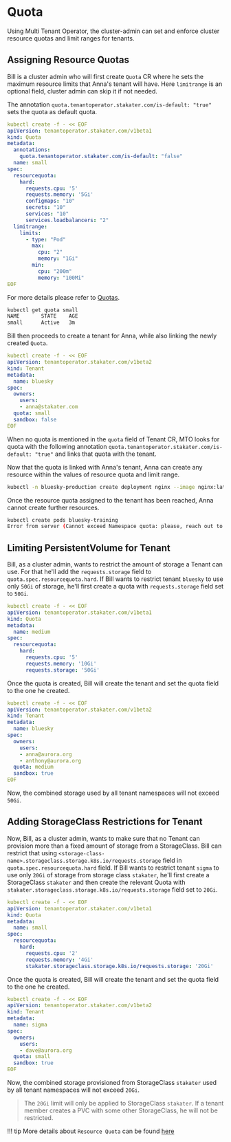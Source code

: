 # Quota

Using Multi Tenant Operator, the cluster-admin can set and enforce cluster resource quotas and limit ranges for tenants.

## Assigning Resource Quotas

Bill is a cluster admin who will first create `Quota` CR where he sets the maximum resource limits that Anna's tenant will have.
Here `limitrange` is an optional field, cluster admin can skip it if not needed.

The annotation `quota.tenantoperator.stakater.com/is-default: "true"` sets the quota as default quota.

```yaml
kubectl create -f - << EOF
apiVersion: tenantoperator.stakater.com/v1beta1
kind: Quota
metadata:
  annotations:
    quota.tenantoperator.stakater.com/is-default: "false"
  name: small
spec:
  resourcequota:
    hard:
      requests.cpu: '5'
      requests.memory: '5Gi'
      configmaps: "10"
      secrets: "10"
      services: "10"
      services.loadbalancers: "2"
  limitrange:
    limits:
      - type: "Pod"
        max:
          cpu: "2"
          memory: "1Gi"
        min:
          cpu: "200m"
          memory: "100Mi"
EOF
```

For more details please refer to [Quotas](./how-to-guides/quota.md).

```bash
kubectl get quota small
NAME       STATE    AGE
small      Active   3m
```

Bill then proceeds to create a tenant for Anna, while also linking the newly created `Quota`.

```yaml
kubectl create -f - << EOF
apiVersion: tenantoperator.stakater.com/v1beta2
kind: Tenant
metadata:
  name: bluesky
spec:
  owners:
    users:
    - anna@stakater.com
  quota: small
  sandbox: false
EOF
```

When no quota is mentioned in the `quota` field of Tenant CR, MTO looks for quota with the following annotation `quota.tenantoperator.stakater.com/is-default: "true"` and links that quota with the tenant.

Now that the quota is linked with Anna's tenant, Anna can create any resource within the values of resource quota and limit range.

```bash
kubectl -n bluesky-production create deployment nginx --image nginx:latest --replicas 4
```

Once the resource quota assigned to the tenant has been reached, Anna cannot create further resources.

```bash
kubectl create pods bluesky-training
Error from server (Cannot exceed Namespace quota: please, reach out to the system administrators)
```

## Limiting PersistentVolume for Tenant

Bill, as a cluster admin, wants to restrict the amount of storage a Tenant can use. For that he'll add the `requests.storage` field to `quota.spec.resourcequota.hard`. If Bill wants to restrict tenant `bluesky` to use only `50Gi` of storage, he'll first create a quota with `requests.storage` field set to `50Gi`.

```yaml
kubectl create -f - << EOF
apiVersion: tenantoperator.stakater.com/v1beta1
kind: Quota
metadata:
  name: medium
spec:
  resourcequota:
    hard:
      requests.cpu: '5'
      requests.memory: '10Gi'
      requests.storage: '50Gi'
```

Once the quota is created, Bill will create the tenant and set the quota field to the one he created.

```yaml
kubectl create -f - << EOF
apiVersion: tenantoperator.stakater.com/v1beta2
kind: Tenant
metadata:
  name: bluesky
spec:
  owners:
    users:
    - anna@aurora.org
    - anthony@aurora.org
  quota: medium
  sandbox: true
EOF
```

Now, the combined storage used by all tenant namespaces will not exceed `50Gi`.

## Adding StorageClass Restrictions for Tenant

Now, Bill, as a cluster admin, wants to make sure that no Tenant can provision more than a fixed amount of storage from a StorageClass. Bill can restrict that using `<storage-class-name>.storageclass.storage.k8s.io/requests.storage` field in `quota.spec.resourcequota.hard` field. If Bill wants to restrict tenant `sigma` to use only `20Gi` of storage from storage class `stakater`, he'll first create a StorageClass `stakater` and then create the relevant Quota with `stakater.storageclass.storage.k8s.io/requests.storage` field set to `20Gi`.

```yaml
kubectl create -f - << EOF
apiVersion: tenantoperator.stakater.com/v1beta1
kind: Quota
metadata:
  name: small
spec:
  resourcequota:
    hard:
      requests.cpu: '2'
      requests.memory: '4Gi'
      stakater.storageclass.storage.k8s.io/requests.storage: '20Gi'
```

Once the quota is created, Bill will create the tenant and set the quota field to the one he created.

```yaml
kubectl create -f - << EOF
apiVersion: tenantoperator.stakater.com/v1beta2
kind: Tenant
metadata:
  name: sigma
spec:
  owners:
    users:
    - dave@aurora.org
  quota: small
  sandbox: true
EOF
```

Now, the combined storage provisioned from StorageClass `stakater` used by all tenant namespaces will not exceed `20Gi`.

> The `20Gi` limit will only be applied to StorageClass `stakater`. If a tenant member creates a PVC with some other StorageClass, he will not be restricted.

!!! tip
    More details about `Resource Quota` can be found [here](https://kubernetes.io/docs/concepts/policy/resource-quotas/)
